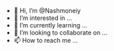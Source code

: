 - 👋 Hi, I’m @Nashmoneiy
- 👀 I’m interested in ...
- 🌱 I’m currently learning ...
- 💞️ I’m looking to collaborate on ...
- 📫 How to reach me ...

<!---
Nashmoneiy/Nashmoneiy is a ✨ special ✨ repository because its `README.md` (this file) appears on your GitHub profile.
You can click the Preview link to take a look at your changes.
--->
